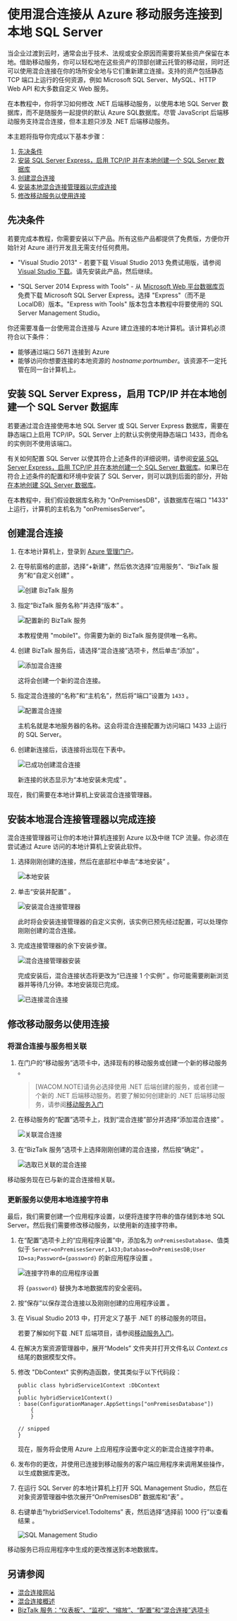 <properties linkid="mobile-services-dotnet-backend-hybrid-connections-get-started" urlDisplayName="Connect to an on-premises SQL Server from an Azure mobile service using Hybrid Connections" pageTitle="Connect to an on-premises SQL Server from an Azure mobile service using Hybrid Connections - Azure Mobile Services" metaKeywords="" description="Learn how to connect to an on-premises SQL Server from an Azure mobile service using Hybrid Connections" metaCanonical="" services="" documentationCenter="Mobile" title="Connect to an on-premises SQL Server from an Azure mobile service using Hybrid Connections" authors="yavorg" solutions="" manager="" editor="mollybos" />
<tags ms.service=""
    ms.date="11/22/2014"
    wacn.date="04/11/2015"
    />

# 使用混合连接从 Azure 移动服务连接到本地 SQL Server

当企业过渡到云时，通常会出于技术、法规或安全原因而需要将某些资产保留在本地。借助移动服务，你可以轻松地在这些资产的顶部创建云托管的移动层，同时还可以使用混合连接在你的场所安全地与它们重新建立连接。支持的资产包括静态 TCP 端口上运行的任何资源，例如 Microsoft SQL Server、MySQL、HTTP Web API 和大多数自定义 Web 服务。

在本教程中，你将学习如何修改 .NET 后端移动服务，以使用本地 SQL Server 数据库，而不是随服务一起提供的默认 Azure SQL数据库。尽管 JavaScript 后端移动服务支持混合连接，但本主题只涉及 .NET 后端移动服务。

本主题将指导你完成以下基本步骤：

1.  [先决条件][]
2.  [安装 SQL Server Express，启用 TCP/IP 并在本地创建一个 SQL Server 数据库][]
3.  [创建混合连接][]
4.  [安装本地混合连接管理器以完成连接][]
5.  [修改移动服务以使用连接][]

<a name="Prerequisites"></a>
## 先决条件

若要完成本教程，你需要安装以下产品。所有这些产品都提供了免费版，方便你开始针对 Azure 进行开发且无需支付任何费用。

-   "Visual Studio 2013" - 若要下载 Visual Studio 2013 免费试用版，请参阅 [Visual Studio 下载][]。请先安装此产品，然后继续。

-   "SQL Server 2014 Express with Tools" - 从 [Microsoft Web 平台数据库页][]免费下载 Microsoft SQL Server Express。选择 "Express"（而不是 LocalDB）版本。"Express with Tools" 版本包含本教程中将要使用的 SQL Server Management Studio。

你还需要准备一台使用混合连接与 Azure 建立连接的本地计算机。该计算机必须符合以下条件：

-   能够通过端口 5671 连接到 Azure
-   能够访问你想要连接的本地资源的 *hostname*:*portnumber*。该资源不一定托管在同一台计算机上。

<a name="InstallSQL"></a>
## 安装 SQL Server Express，启用 TCP/IP 并在本地创建一个 SQL Server 数据库

若要通过混合连接使用本地 SQL Server 或 SQL Server Express 数据库，需要在静态端口上启用 TCP/IP。SQL Server 上的默认实例使用静态端口 1433，而命名的实例则不使用该端口。

有关如何配置 SQL Server 以使其符合上述条件的详细说明，请参阅[安装 SQL Server Express，启用 TCP/IP 并在本地创建一个 SQL Server 数据库][1]。如果已在符合上述条件的配置和环境中安装了 SQL Server，则可以跳到后面的部分，开始[在本地创建 SQL Server 数据库][]。

在本教程中，我们假设数据库名称为 "OnPremisesDB"，该数据库在端口 "1433" 上运行，计算机的主机名为 "onPremisesServer"。

<a name="CreateHC"></a>
## 创建混合连接

1.  在本地计算机上，登录到 [Azure 管理门户][]。

2.  在导航窗格的底部，选择“+新建”，然后依次选择“应用服务”、“BizTalk 服务”和“自定义创建” 。

    ![创建 BizTalk 服务][]

3.  指定“BizTalk 服务名称”并选择“版本” 。

    ![配置新的 BizTalk 服务][]

    本教程使用 "mobile1"。你需要为新的 BizTalk 服务提供唯一名称。

4.  创建 BizTalk 服务后，请选择“混合连接”选项卡，然后单击“添加” 。

    ![添加混合连接][]

    这将会创建一个新的混合连接。

5.  指定混合连接的“名称”和“主机名”，然后将“端口”设置为 `1433` 。

    ![配置混合连接][]

    主机名就是本地服务器的名称。这会将混合连接配置为访问端口 1433 上运行的 SQL Server。

6.  创建新连接后，该连接将出现在下表中。

    ![已成功创建混合连接][]

    新连接的状态显示为“本地安装未完成” 。

现在，我们需要在本地计算机上安装混合连接管理器。

<a name="InstallHCM"></a>
## 安装本地混合连接管理器以完成连接

混合连接管理器可让你的本地计算机连接到 Azure 以及中继 TCP 流量。你必须在尝试通过 Azure 访问的本地计算机上安装此软件。

1.  选择刚刚创建的连接，然后在底部栏中单击“本地安装” 。

    ![本地安装][]

2.  单击“安装并配置” 。

    ![安装混合连接管理器][]

    此时将会安装连接管理器的自定义实例，该实例已预先经过配置，可以处理你刚刚创建的混合连接。

3.  完成连接管理器的余下安装步骤。

    ![混合连接管理器安装][]

    完成安装后，混合连接状态将更改为“已连接 1 个实例” 。你可能需要刷新浏览器并等待几分钟。本地安装现已完成。

    ![已连接混合连接][]

<a name="CreateService"></a>
## 修改移动服务以使用连接

### 将混合连接与服务相关联

1.  在门户的“移动服务”选项卡中，选择现有的移动服务或创建一个新的移动服务 。

    > [WACOM.NOTE]请务必选择使用 .NET 后端创建的服务，或者创建一个新的 .NET 后端移动服务。若要了解如何创建新的 .NET 后端移动服务，请参阅[移动服务入门][]

2.  在移动服务的“配置”选项卡上，找到“混合连接”部分并选择“添加混合连接” 。

    ![关联混合连接][]

3.  在“BizTalk 服务”选项卡上选择刚刚创建的混合连接，然后按“确定” 。

    ![选取已关联的混合连接][]

移动服务现在已与新的混合连接相关联。

### 更新服务以使用本地连接字符串

最后，我们需要创建一个应用程序设置，以便将连接字符串的值存储到本地 SQL Server。然后我们需要修改移动服务，以使用新的连接字符串。

1.  在“配置”选项卡上的“应用程序设置”中，添加名为 `onPremisesDatabase`、值类似于 `Server=onPremisesServer,1433;Database=OnPremisesDB;User ID=sa;Password={password}` 的新应用程序设置 。

    ![连接字符串的应用程序设置][]

    将 `{password}` 替换为本地数据库的安全密码。

2.  按“保存”以保存混合连接以及刚刚创建的应用程序设置 。

3.  在 Visual Studio 2013 中，打开定义了基于 .NET 的移动服务的项目。

    若要了解如何下载 .NET 后端项目，请参阅[移动服务入门][]。

4.  在解决方案资源管理器中，展开“Models” 文件夹并打开文件名以 *Context.cs* 结尾的数据模型文件。

5.  修改 "DbContext" 实例构造函数，使其类似于以下代码段：

        public class hybridService1Context :DbContext
        {
        public hybridService1Context()
        : base(ConfigurationManager.AppSettings["onPremisesDatabase"])
            {
            }

        // snipped
        }

    现在，服务将会使用 Azure 上应用程序设置中定义的新混合连接字符串。

6.  发布你的更改，并使用已连接到移动服务的客户端应用程序来调用某些操作，以生成数据库更改。

7.  在运行 SQL Server 的本地计算机上打开 SQL Management Studio，然后在对象资源管理器中依次展开“OnPremisesDB” 数据库和“表” 。

8.  右键单击“hybridService1.TodoItems” 表，然后选择“选择前 1000 行”以查看结果 。

    ![SQL Management Studio][]

移动服务已将应用程序中生成的更改推送到本地数据库。

## 另请参阅

-   [混合连接网站][]
-   [混合连接概述][]
-   [BizTalk 服务：“仪表板”、“监视”、“缩放”、“配置”和“混合连接”选项卡][]

  [先决条件]: #Prerequisites
  [安装 SQL Server Express，启用 TCP/IP 并在本地创建一个 SQL Server 数据库]: #InstallSQL
  [创建混合连接]: #CreateHC
  [安装本地混合连接管理器以完成连接]: #InstallHCM
  [修改移动服务以使用连接]: #CreateService
  [Visual Studio 下载]: http://www.visualstudio.com/downloads/download-visual-studio-vs
  [Microsoft Web 平台数据库页]: http://www.microsoft.com/web/platform/database.aspx
  [1]: /zh-cn/documentation/articles/web-sites-hybrid-connection-connect-on-premises-sql-server#InstallSQL
  [在本地创建 SQL Server 数据库]: /zh-cn/documentation/articles/web-sites-hybrid-connection-connect-on-premises-sql-server#CreateSQLDB
  [Azure 管理门户]: http://go.microsoft.com/fwlink/p/?linkid=213885&clcid=0x409
  [创建 BizTalk 服务]: ./media/mobile-services-dotnet-backend-hybrid-connections-get-started/1.png
  [配置新的 BizTalk 服务]: ./media/mobile-services-dotnet-backend-hybrid-connections-get-started/2.png
  [添加混合连接]: ./media/mobile-services-dotnet-backend-hybrid-connections-get-started/3.png
  [配置混合连接]: ./media/mobile-services-dotnet-backend-hybrid-connections-get-started/4.png
  [已成功创建混合连接]: ./media/mobile-services-dotnet-backend-hybrid-connections-get-started/5.png
  [本地安装]: ./media/mobile-services-dotnet-backend-hybrid-connections-get-started/5-1.png
  [安装混合连接管理器]: ./media/mobile-services-dotnet-backend-hybrid-connections-get-started/6.png
  [混合连接管理器安装]: ./media/mobile-services-dotnet-backend-hybrid-connections-get-started/7.png
  [已连接混合连接]: ./media/mobile-services-dotnet-backend-hybrid-connections-get-started/8.png
  [移动服务入门]: /zh-cn/documentation/articles/mobile-services-dotnet-backend-windows-store-dotnet-get-started/
  [关联混合连接]: ./media/mobile-services-dotnet-backend-hybrid-connections-get-started/9.png
  [选取已关联的混合连接]: ./media/mobile-services-dotnet-backend-hybrid-connections-get-started/10.png
  [连接字符串的应用程序设置]: ./media/mobile-services-dotnet-backend-hybrid-connections-get-started/11.png
  [SQL Management Studio]: ./media/mobile-services-dotnet-backend-hybrid-connections-get-started/12.png
  [混合连接网站]: http://azure.microsoft.com/zh-cn/services/biztalk-services/
  [混合连接概述]: http://go.microsoft.com/fwlink/p/?LinkID=397274
  [BizTalk 服务：“仪表板”、“监视”、“缩放”、“配置”和“混合连接”选项卡]: /zh-cn/documentation/articles/biztalk-dashboard-monitor-scale-tabs/
